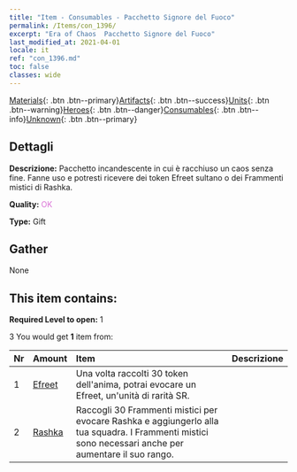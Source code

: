```yaml
---
title: "Item - Consumables - Pacchetto Signore del Fuoco"
permalink: /Items/con_1396/
excerpt: "Era of Chaos  Pacchetto Signore del Fuoco"
last_modified_at: 2021-04-01
locale: it
ref: "con_1396.md"
toc: false
classes: wide
---
```

 [Materials](/it/Items/){: .btn .btn--primary}[Artifacts](/it/Items/Artifacts/){: .btn .btn--success}[Units](/it/Items/Units/){: .btn .btn--warning}[Heroes](/it/Items/Heroes/){: .btn .btn--danger}[Consumables](/it/Items/Consumables/){: .btn .btn--info}[Unknown](/it/Items/Unknown/){: .btn .btn--primary}

## Dettagli
 **Descrizione:** Pacchetto incandescente in cui è racchiuso un caos senza fine. Fanne uso e potresti ricevere dei token Efreet sultano o dei Frammenti mistici di Rashka.

 **Quality:** <span style="color: #DA70D6">OK</span>

 **Type:** Gift

## Gather

  None

## This item contains:

 **Required Level to open:** 1

 3 You would get **1** item  from:

  | Nr | Amount |     Item    | Descrizione |
  |:---|:-------|:------------|:-----------:|
  | 1 | [Efreet](/it/Items/unt_231/) | Una volta raccolti 30 token dell'anima, potrai evocare un Efreet, un'unità di rarità SR. | 
  | 2 | [Rashka](/it/Items/her_384/) | Raccogli 30 Frammenti mistici per evocare Rashka e aggiungerlo alla tua squadra. I Frammenti mistici sono necessari anche per aumentare il suo rango. | 
